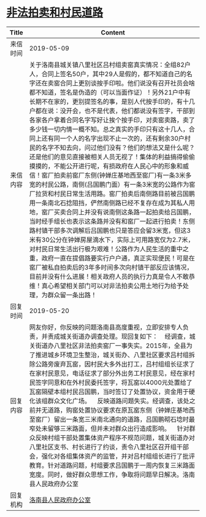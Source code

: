 # <a href="http://www.shangluo.gov.cn/zmhd/ldxxxx.jsp?urltype=leadermail.LeaderMailContentUrl&wbtreeid=1112&leadermailid=5265">非法拍卖和村民道路</a>
| Title |                                                                                                                                                                                                                                                                                                                                                     Content                                                                                                                                                                                                                                                                                                                                                      |
|:-----:|------------------------------------------------------------------------------------------------------------------------------------------------------------------------------------------------------------------------------------------------------------------------------------------------------------------------------------------------------------------------------------------------------------------------------------------------------------------------------------------------------------------------------------------------------------------------------------------------------------------------------------------------------------------------------------------------------------------|
| 来信时间  | 2019-05-09                                                                                                                                                                                                                                                                                                                                                                                                                                                                                                                                                                                                                                                                                                       |
| 来信内容  | 关于洛南县城关镇八里社区吕村组卖窑真实情况：全组82户人，合同上签名50户，其中29人是假的，都不知道自己的名字还在卖窑合同上更别谈按手印啦。他们说没有召开社员会啥都不知道，签名是伪造的（可以当面作证）！另外21户中有长期不在家的，更别提签名的事，是别人代按手印的，有十几户都在说：没开会，也不是代表，他们都说没有签字，干部到各家各户拿着合同名字写好让挨个按手印，对卖窑卖路，卖了多少钱一切内情一概不知。总之真实的手印只有这十几人，合同上还有同一个人的名字出现不止一次的，还有剩余30户村民的名字不知去向，问过他们没有？他们的想法又是什么呢？还是他们的意见直接被相关人员无视了！集体的利益搞得偷偷摸摸的，不能公开进行呢，有损政府在人民心中的形象和威信！窑厂拍卖前窑厂东侧(钟婵庄基地西至窑厂)有一条3米多宽的村民公路，南侧(吕国鹏门面）有一条3米宽的公路作为窑厂拉货和村民日常生活用路。窑厂拍卖后南侧路目前被吕国鹏用一条南北石捻阻挡，俨然南侧路已经不复存在成为其私人用地，窑厂买卖合同上并没有说南侧这条路一起拍卖给吕国鹏，当时经手组长也表示这条路并没有和窑厂一起进行拍卖！东侧路村镇干部多次调解后吕国鹏也只是答应会留3米宽，但这3米有30公分在钟婵房屋滴水下，实际上可用路宽仅为2.7米，对村民日常生活出行极为艰难！公路作为人民生活的重中之重，政府一直在提倡路要实行户户通，真正实现便民！可是在窑厂被私自拍卖后的3年多时间多次向村镇干部反应该情况，目前并没有什么进展！相关政府人员的执行力真是令人不敢恭维！真心希望相关部门可以对非法拍卖公用土地行为给予处理，为群众留一条出路！ |
| 回复时间  | 2019-05-20                                                                                                                                                                                                                                                                                                                                                                                                                                                                                                                                                                                                                                                                                                       |
| 回复内容  | 网友你好，你反映的问题洛南县高度重视，立即安排专人负责，并责成城关街道办调查处理。现回复如下：    经调查，城关街道办八里社区非法拍卖窑厂一事失实。2015年，全县为了推进城乡环境卫生整治，城关街办、八里社区要求吕村组拆除公路旁废弃瓦窑，因村民大多外出打工，吕村组组长征求了在家村民意见，电话征求了部分外出务工村民意见，经在家村民签字同意和在外村民委托签字，将瓦窑以4000元处置给了瓦窑隔壁本组村民吕国鹏，当时签订了处置协议，资金用于硬化该组群众文化广场。    反映道路问题失实。经调查，该处之前并无道路，购窑处置协议要求在原瓦窑东侧（钟婵庄基地西至窑厂）留出一条宽三米南北通向的道路，吕国鹏砌石埝时最窄处未留够三米路面，但并未对群众出行造成影响。    针对群众反映村组干部处置集体资产程序不规范问题，城关街道办对八里社区支书、村长进行了约谈，责令八里社区召开组干部会，强化对各组集体资产的监管，并对吕村组组长进行了批评教育。针对道路问题，村组要求吕国鹏于一周内恢复三米路面宽度。同时，做好群众思想工作，争取将问题早日解决。洛南县人民政府办公室                                                                                                                                                                                                                     |
| 回复机构  | <a href="../../category/agencies/洛南县人民政府办公室.md">洛南县人民政府办公室</a>                                                                                                                                                                                                                                                                                                                                                                                                                                                                                                                                                                                                                                                   |